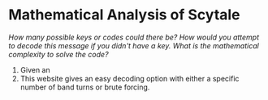 # Mathematical Analysis of Scytale
*How many possible keys or codes could there be? How would you attempt to decode this message if you didn't have a key. What is the mathematical complexity to solve the code?*

1. Given an
2. This website gives an easy decoding option with either a specific number of band turns or brute forcing.
